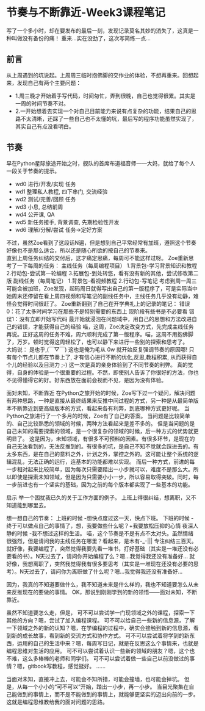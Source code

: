 # 节奏与不断靠近-Week3课程笔记

写了一个多小时，却在要发布的最后一刻，发现记录莫名其妙的消失了，这真是一种叫做没有备份的痛！
重来...实在没劲了，这次写简练一点...

## 前言
从上周遇到的坑说起。上周周三临时抱佛脚的交作业的体验，不想再重来。回想起来，发现自己有两个主要问题：
- 1.周三晚才开始着手写代码，时间匆忙，弄到很晚，自己也觉得很累。其实是一周的时间节奏不对。
- 2.一开始想着去实现一个对自己目前能力来说有点复杂的功能，结果自己的思路不太清晰，还踩了一些自己也不太懂的坑，最后写的程序功能虽然实现了，其实自己有点没看明白。

## 节奏
早在Python星际旅途开始之时，舰队的首席布道福音师——大妈，就给了每个人一段关于节奏的提示。
- wd0 进行/开发/实现 任务
- wd1 整理私人教程, 四下串门, 交流经验
- wd2 测试/完善/回顾 任务
- wd3 小息, 总结前周
- wd4 公开课, QA
- wd5 新任务接手, 背景调查, 先期检验性开发
- wd6 理解/分解/尝试 任务->定好方案

不过，虽然Zoe看到了这段话N遍，但是想到自己平常经常有加班，遵照这个节奏好像也不是那么适合，所以还是随心所欲的按自己的节奏来。  
直到上周任务纠结的交付后，这才痛定思痛，每周可不能这样过呀。
Zoe重新思考了一下每周的任务：
主线任务（每周编程项目）
1.背景包-学习背景知识和教程
2.行动包-尝试第一轮编程
3.拓展包-到处转悠，看有没有新的其他，尝试修改第二版
副线任务（每周笔记）
1.背景包-看视频教程
2.行动包-写笔记
考虑到周一周三可能会被加班，Zoe发现，起码周日就得写出自己的第一版程序了，可是实际当中她周末还停留在看上周四视频和写笔记的副线任务中，主线任务几乎没有动静，难怪会觉得时间很赶了。
Zoe重新翻到了自己在开学典礼上的记录的笔记：
错误0：花了太多时间学习在那些不是特别需要的东西上
现阶段有些书是不必要看
错误1：没有立即开始写代码
最开始就浸泡在问题域中，用自己的思想和方法改进自己的错误，才能获得自己的经验
喵，这周，Zoe决定改变方式，先完成主线任务再说。正好这周的任务不难，周六顺利完成了第一版程序。喵，这周不用抱佛脚了，万岁。顿时觉得这周轻松了，也可以静下来进行一些别的探索和思考了。 	
大妈说：
是也乎,(￣▽￣)
这也是俺为毛从 0w 就开始反复强调节奏的原因哪!
只有每个节点儿都在节奏上了,
才有信心进行不断的优化,反思,教程积累,
从而获得自个儿的经验以及目测力 ;-)
这一次是真的亲身体验到了不同节奏的利弊。
真的觉得，自身的体验是一个很重要的过程。不然，即使别人告诉了你很好的方法，你也不见得懂得它的好。好东西放在面前会视而不见，是因为没有体验。

面对未知，不断靠近
在Python之旅开始的时候，Zoe写下过一个疑问，解决问题有两种思路，一种是直接从最终结果来反推中间过程的方式，另一种是从最简单版本不断靠近到更高级版本的方式，看起来各有利弊，到底哪种方式更好呢。
当Python之旅进行了一个多月的时候，Zoe有了自己的答案。
当问题是比较简单的、自己比较熟悉的领域的时候，两种方法看起来是差不多的。
但是当问题的是自己未知的需要探索的领域，是一个很复杂的领域的时候，后一种方式的优势就更明显了。
这是因为，未知领域，有很多不可预料的因素。有很多环节，是现在的自己无法看到的，无法反推到的。有很多的坑，是自己不知不觉就会踩进去的。有太多东西，是在自己的意料之外，计划之外，掌控之外的。这可能让整个系统的逻辑混乱，无法正确的运行，连基本的功能都难以实现。
而后一种方式，前进的每一步相对起来比较简单，因为每次只需要踏出一小步就可以，难度不是那么大。所以即使是探索未知领域，但是因为只需要小小一步，所以容易取得突破。同时，每一步前进也有一个坚实的基础，因为之前的每个版本都实现了一些基本的功能。

启示
举一个困扰我已久的关于工作方面的例子。
上班上得很纠结，想离职，又不知道能到哪里去。

想一想自己的节奏：
上班的时候 -想快点度过这一天，快点下班。
下班的时候 -终于可以做点自己的事情了，想，我要做些什么呢？+我要放松压抑的心情
夜深人静的时候 -我不想过这样的生活。
喵，这个节奏是不是有点不太对头。虽然情绪很强烈，但是请问我的主线任务在哪里？看起来，是木有-_-||| 专注纠结三百天。
就好像，我要编程了，突然觉得我要先看一堆书，打好基础（其实是一堆还没有必要看的书）。N天过去了，请问你开始编程了么？嗯...我觉得我还没有准备好...
就好像，我想离职了，突然我觉得我有很多要思考（其实是一堆现在还没有必要的思考）。N天过去了，请问你为离职做了什么呢？嗯...我觉得我还没有准备好...

因为，我真的不知道要做什么，我不知道未来是什么样的，我也不知道要怎么从未来反推现在的要做的事情。
OK，那说到刚刚学到的新的领悟——面对未知，不断靠近。

虽然不知道要怎么走，但是，
可不可以尝试学一门现领域之外的课程，探索一下其他的方向？嗯，尝试了加入编程课程。
可不可以给自己一些新的信息源，了解一下领域之外的新的认知？嗯，在学编程的过程中，确实会接触到新的信息源，看到新的成长故事，看到新的交流方式和协作方式。
可不可以尝试着将学到的新东西，运用的自己的生活中来？嗯，每周写日记，就是在反思这么个事情来，也就是编程思维对生活的应用。
可不可以尝试着认识一些新的领域的朋友？嗯，这个也不难，这么多棒棒的老师和同学们。
可不可以尝试着做一些自己以前没做过的事情？嗯，gitbook写教程，感觉挺好。
……

当面对未知，直接冲上去，可能会不知所措，可能会撞墙，也可能会掉坑。
但是，从每一个小小的“可不可以”开始，踏出一小步，再一小步。
当目光聚集在自己能做到的事情上，而不是不能做到的事情上，就能够更坚实的迈出向前的一步。
这就是编程思维教给我的面对问题的思路。
